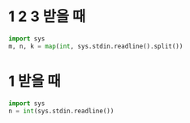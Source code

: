 # 1 2 3 받을 때
```py
import sys
m, n, k = map(int, sys.stdin.readline().split())
```

# 1 받을 때
```py
import sys
n = int(sys.stdin.readline())
```
